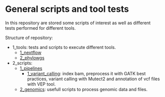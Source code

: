 # General scripts and tool tests

In this repository are stored some scripts of interest as well as different tests performed for different tools.

Structure of repository:
- 1_tools: tests and scripts to execute different tools.
  - [1_nextflow](1_tools/1_nextflow)
  - [2_phylowgs](1_tools/2_phylowgs)
- 2_scripts:
  - [1_pipelines](2_scripts/1_pipelines)
    - [1_variant_calling](2_scripts/1_pipelines/1_variant_calling): index bam, preprocess it with GATK best practices, variant calling with Mutect2 and annotation of vcf files with VEP tool.
  - [2_genomics](2_scripts/2_genomics): usefull scripts to process genomic data and files.
